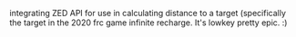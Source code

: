 
integrating ZED API for use in calculating distance to a target (specifically the target in the 2020 frc game infinite recharge. It's lowkey pretty epic.
:)
